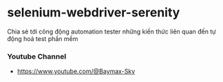 # selenium-webdriver-serenity

Chia sẻ tới công động automation tester những kiến thức liên quan đến tự động hoá test phần mềm

### Youtube Channel
- https://www.youtube.com/@Baymax-Sky
